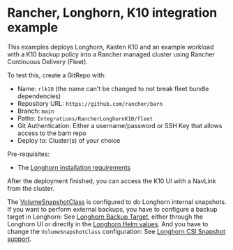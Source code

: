 # Rancher, Longhorn, K10 integration example

This examples deploys Longhorn, Kasten K10 and an example workload with a K10 backup policy into a Rancher managed cluster using Rancher Continuous Delivery (Fleet).

To test this, create a GitRepo with:

* Name: `rlk10` (the name can't be changed to not break fleet bundle dependencies)
* Repository URL: `https://github.com/rancher/barn`
* Branch: `main`
* Paths: `Integrations/RancherLonghornK10/fleet`
* Git Authentication: Either a username/password or SSH Key that allows access to the barn repo
* Deploy to: Cluster(s) of your choice

Pre-requisites:

* The [Longhorn installation requirements](https://longhorn.io/docs/latest/deploy/install/#installation-requirements)

After the deployment finished, you can access the K10 UI with a NavLink from the cluster.

The [VolumeSnapshotClass](./fleet/csi-snapshot-class/csi-snapshot-class.yaml) is configured to do Longhorn internal snapshots. If you want to perform external backups,  you have to configure a backup target in Longhorn: See [Longhorn Backup Target](https://longhorn.io/docs/latest/references/settings/#backup-target), either through the Longhorn UI or directly in the [Longhorn Helm values](./fleet/longhorn/fleet.yaml). And you have to change the `VolumeSnapshotClass` configuration: See [Longhorn CSI Snapshot support](https://longhorn.io/docs/latest/snapshots-and-backups/csi-snapshot-support/csi-volume-snapshot-associated-with-longhorn-backup/#create-a-csi-volumesnapshot-associated-with-longhorn-backup).

